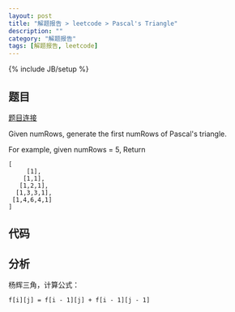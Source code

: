 ```yaml
---
layout: post
title: "解题报告 > leetcode > Pascal's Triangle"
description: ""
category: "解题报告"
tags: [解题报告, leetcode]
---
```

{% include JB/setup %}

## 题目

[题目连接](https://oj.leetcode.com/problems/pascals-triangle/)

Given numRows, generate the first numRows of Pascal's triangle.

For example, given numRows = 5,
Return

    [
         [1],
        [1,1],
       [1,2,1],
      [1,3,3,1],
     [1,4,6,4,1]
    ]

## 代码

<script src="https://gist.github.com/squirrel20/4308f91239b113c1764f.js"></script>

## 分析

杨辉三角，计算公式：

    f[i][j] = f[i - 1][j] + f[i - 1][j - 1]
